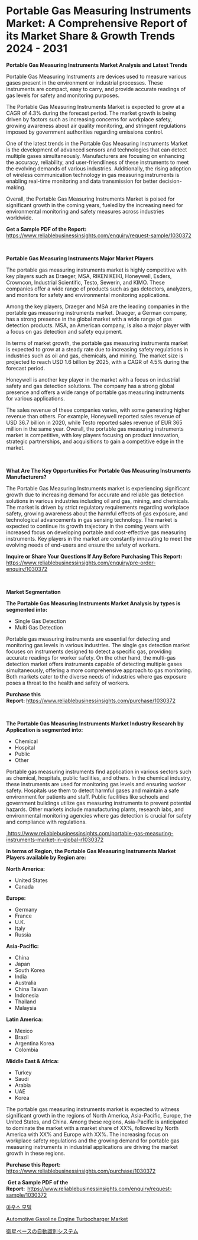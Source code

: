 <p><h1>Portable Gas Measuring Instruments Market: A Comprehensive Report of its Market Share & Growth Trends 2024 - 2031</h1></p><p><strong>Portable Gas Measuring Instruments Market Analysis and Latest Trends</strong></p>
<p><p>Portable Gas Measuring Instruments are devices used to measure various gases present in the environment or industrial processes. These instruments are compact, easy to carry, and provide accurate readings of gas levels for safety and monitoring purposes.</p><p>The Portable Gas Measuring Instruments Market is expected to grow at a CAGR of 4.3% during the forecast period. The market growth is being driven by factors such as increasing concerns for workplace safety, growing awareness about air quality monitoring, and stringent regulations imposed by government authorities regarding emissions control.</p><p>One of the latest trends in the Portable Gas Measuring Instruments Market is the development of advanced sensors and technologies that can detect multiple gases simultaneously. Manufacturers are focusing on enhancing the accuracy, reliability, and user-friendliness of these instruments to meet the evolving demands of various industries. Additionally, the rising adoption of wireless communication technology in gas measuring instruments is enabling real-time monitoring and data transmission for better decision-making.</p><p>Overall, the Portable Gas Measuring Instruments Market is poised for significant growth in the coming years, fueled by the increasing need for environmental monitoring and safety measures across industries worldwide.</p></p>
<p><strong>Get a Sample PDF of the Report:&nbsp;</strong> <a href="https://www.reliablebusinessinsights.com/enquiry/request-sample/1030372">https://www.reliablebusinessinsights.com/enquiry/request-sample/1030372</a></p>
<p>&nbsp;</p>
<p><strong>Portable Gas Measuring Instruments Major Market Players</strong></p>
<p><p>The portable gas measuring instruments market is highly competitive with key players such as Draeger, MSA, RIKEN KEIKI, Honeywell, Esders, Crowncon, Industrial Scientific, Testo, Sewerin, and KIMO. These companies offer a wide range of products such as gas detectors, analyzers, and monitors for safety and environmental monitoring applications.</p><p>Among the key players, Draeger and MSA are the leading companies in the portable gas measuring instruments market. Draeger, a German company, has a strong presence in the global market with a wide range of gas detection products. MSA, an American company, is also a major player with a focus on gas detection and safety equipment.</p><p>In terms of market growth, the portable gas measuring instruments market is expected to grow at a steady rate due to increasing safety regulations in industries such as oil and gas, chemicals, and mining. The market size is projected to reach USD 1.6 billion by 2025, with a CAGR of 4.5% during the forecast period.</p><p>Honeywell is another key player in the market with a focus on industrial safety and gas detection solutions. The company has a strong global presence and offers a wide range of portable gas measuring instruments for various applications.</p><p>The sales revenue of these companies varies, with some generating higher revenue than others. For example, Honeywell reported sales revenue of USD 36.7 billion in 2020, while Testo reported sales revenue of EUR 365 million in the same year. Overall, the portable gas measuring instruments market is competitive, with key players focusing on product innovation, strategic partnerships, and acquisitions to gain a competitive edge in the market.</p></p>
<p>&nbsp;</p>
<p><strong>What Are The Key Opportunities For Portable Gas Measuring Instruments Manufacturers?</strong></p>
<p><p>The Portable Gas Measuring Instruments market is experiencing significant growth due to increasing demand for accurate and reliable gas detection solutions in various industries including oil and gas, mining, and chemicals. The market is driven by strict regulatory requirements regarding workplace safety, growing awareness about the harmful effects of gas exposure, and technological advancements in gas sensing technology. The market is expected to continue its growth trajectory in the coming years with increased focus on developing portable and cost-effective gas measuring instruments. Key players in the market are constantly innovating to meet the evolving needs of end-users and ensure the safety of workers.</p></p>
<p><strong>Inquire or Share Your Questions If Any Before Purchasing This Report:</strong> <a href="https://www.reliablebusinessinsights.com/enquiry/pre-order-enquiry/1030372">https://www.reliablebusinessinsights.com/enquiry/pre-order-enquiry/1030372</a></p>
<p>&nbsp;</p>
<p><strong>Market Segmentation</strong></p>
<p><strong>The Portable Gas Measuring Instruments Market Analysis by types is segmented into:</strong></p>
<p><ul><li>Single Gas Detection</li><li>Multi Gas Detection</li></ul></p>
<p><p>Portable gas measuring instruments are essential for detecting and monitoring gas levels in various industries. The single gas detection market focuses on instruments designed to detect a specific gas, providing accurate readings for worker safety. On the other hand, the multi-gas detection market offers instruments capable of detecting multiple gases simultaneously, offering a more comprehensive approach to gas monitoring. Both markets cater to the diverse needs of industries where gas exposure poses a threat to the health and safety of workers.</p></p>
<p><strong>Purchase this Report:&nbsp;</strong><a href="https://www.reliablebusinessinsights.com/purchase/1030372">https://www.reliablebusinessinsights.com/purchase/1030372</a></p>
<p>&nbsp;</p>
<p><strong>The Portable Gas Measuring Instruments Market Industry Research by Application is segmented into:</strong></p>
<p><ul><li>Chemical</li><li>Hospital</li><li>Public</li><li>Other</li></ul></p>
<p><p>Portable gas measuring instruments find application in various sectors such as chemical, hospitals, public facilities, and others. In the chemical industry, these instruments are used for monitoring gas levels and ensuring worker safety. Hospitals use them to detect harmful gases and maintain a safe environment for patients and staff. Public facilities like schools and government buildings utilize gas measuring instruments to prevent potential hazards. Other markets include manufacturing plants, research labs, and environmental monitoring agencies where gas detection is crucial for safety and compliance with regulations.</p></p>
<p><a href="https://www.reliablebusinessinsights.com/portable-gas-measuring-instruments-market-in-global-r1030372">&nbsp;https://www.reliablebusinessinsights.com/portable-gas-measuring-instruments-market-in-global-r1030372</a></p>
<p><strong>In terms of Region, the Portable Gas Measuring Instruments Market Players available by Region are:</strong></p>
<p>
    <p> <strong> North America: </strong>
        <ul>
            <li>United States</li>
            <li>Canada</li>
        </ul>
        </p> 
    <p> <strong> Europe: </strong>
        <ul>
            <li>Germany</li>
            <li>France</li>
            <li>U.K.</li>
            <li>Italy</li>
            <li>Russia</li>
        </ul>
        </p> 
    <p> <strong> Asia-Pacific: </strong>
        <ul>
            <li>China</li>
            <li>Japan</li>
            <li>South Korea</li>
            <li>India</li>
            <li>Australia</li>
            <li>China Taiwan</li>
            <li>Indonesia</li>
            <li>Thailand</li>
            <li>Malaysia</li>
        </ul>
        </p> 
    <p> <strong> Latin America: </strong>
        <ul>
            <li>Mexico</li>
            <li>Brazil</li>
            <li>Argentina Korea</li>
            <li>Colombia</li>
        </ul>
        </p> 
    <p> <strong> Middle East & Africa: </strong>
        <ul>
            <li>Turkey</li>
            <li>Saudi</li>
            <li>Arabia</li>
            <li>UAE</li>
            <li>Korea</li>
        </ul>
    </p>
    </p>
<p><p>The portable gas measuring instruments market is expected to witness significant growth in the regions of North America, Asia-Pacific, Europe, the United States, and China. Among these regions, Asia-Pacific is anticipated to dominate the market with a market share of XX%, followed by North America with XX% and Europe with XX%. The increasing focus on workplace safety regulations and the growing demand for portable gas measuring instruments in industrial applications are driving the market growth in these regions.</p></p>
<p><strong>Purchase this Report: </strong><a href="https://www.reliablebusinessinsights.com/purchase/1030372">https://www.reliablebusinessinsights.com/purchase/1030372</a></p>
<p>&nbsp;<strong>Get a Sample PDF of the Report:&nbsp;&nbsp;</strong><a href="https://www.reliablebusinessinsights.com/enquiry/request-sample/1030372">https://www.reliablebusinessinsights.com/enquiry/request-sample/1030372</a></p>
<p><strong></strong></p>
<p><p><a href="https://github.com/crfsywufhm81415/Market-Research-Report-List-2/blob/main/741248378806.md">마우스 모델</a></p><p><a href="https://github.com/RickHolmes3/Market-Research-Report-List-5/blob/main/automotive-gasoline-engine-turbocharger-market.md">Automotive Gasoline Engine Turbocharger Market</a></p><p><a href="https://github.com/zekaoe592392/Market-Research-Report-List-2/blob/main/658832185119.md">衛星ベースの自動識別システム</a></p></p>